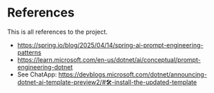 ﻿# References

This is all references to the project.

- https://spring.io/blog/2025/04/14/spring-ai-prompt-engineering-patterns
- https://learn.microsoft.com/en-us/dotnet/ai/conceptual/prompt-engineering-dotnet
- See ChatApp: https://devblogs.microsoft.com/dotnet/announcing-dotnet-ai-template-preview2/#🛠-install-the-updated-template